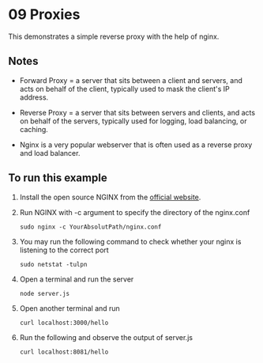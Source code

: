 # 09 Proxies
This demonstrates a simple reverse proxy with the help of nginx.

## Notes
- Forward Proxy = a server that sits between a client and servers, and acts on behalf of the client, typically used to mask the client's IP address.

- Reverse Proxy = a server that sits between servers and clients, and acts on behalf of the
servers, typically used for logging, load balancing, or caching.

- Nginx is a very popular webserver that is often used as a reverse proxy and load balancer.

## To run this example
1. Install the open source NGINX from the [official website](https://docs.nginx.com/nginx/admin-guide/installing-nginx/installing-nginx-open-source/#installing-prebuilt-ubuntu-packages).

2. Run NGINX with -c argument to specify the directory of the nginx.conf
    ```
    sudo nginx -c YourAbsolutPath/nginx.conf
    ```

3. You may run the following command to check whether your nginx is listening to the correct port
    ```
    sudo netstat -tulpn
    ```

4. Open a terminal and run the server 
    ```
    node server.js
    ```
5. Open another terminal and run
    ```
    curl localhost:3000/hello
    ```

6. Run the following and observe the output of server.js
    ```
    curl localhost:8081/hello
    ```